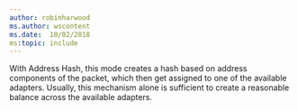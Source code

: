 ```yaml
---
author: robinharwood
ms.author: wscontent
ms.date:  10/02/2018
ms:topic: include
---
```


With Address Hash, this mode creates a hash based on address components of the packet, which then get assigned to one of the available adapters. Usually, this mechanism alone is sufficient to create a reasonable balance across the available adapters.